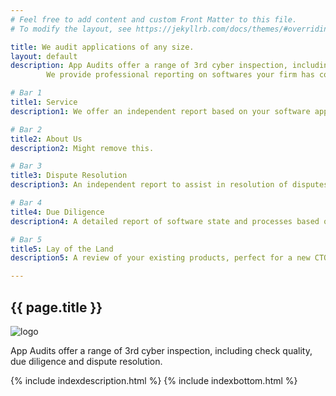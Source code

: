 ```yaml
---
# Feel free to add content and custom Front Matter to this file.
# To modify the layout, see https://jekyllrb.com/docs/themes/#overriding-theme-defaults

title: We audit applications of any size.
layout: default
description: App Audits offer a range of 3rd cyber inspection, including check quality, due diligence and dispute resolution. 
        We provide professional reporting on softwares your firm has contracted to make, software companies you intend to take over, and more.

# Bar 1
title1: Service
description1: We offer an independent report based on your software application.

# Bar 2
title2: About Us
description2: Might remove this.

# Bar 3
title3: Dispute Resolution
description3: An independent report to assist in resolution of disputes when trying to mediate prior to litigation. Have our team inspect the issues or perceived issues in the a disputed product or service and do more business to avoid costly legal battles.

# Bar 4
title4: Due Diligence
description4: A detailed report of software state and processes based on the context of where the existing products are and where the idea is to take the business.

# Bar 5
title5: Lay of the Land
description5: A review of your existing products, perfect for a new CTO or CEO when taking over an existing organisation who wants to understand more about the current state of strengths and weaknesses.

---
```

<link rel="stylesheet" text="text/css" href="{{ site.baseurl }}/assets/css/homepage.css">

<section class="background">
    <section class="home-page-triangle"></section>
</section>

<section class="home-page-title">
    <h1>{{ page.title }}</h1>
</section>

<section class="home-page-content">
    <img alt="logo" src="{{ site.baseurl }}/assets/img/logo-white.png">
    <p>App Audits offer a range of 3rd cyber inspection, including check quality, due diligence and dispute resolution.</p>
</section>

{% include indexdescription.html %} 
{% include indexbottom.html %} 